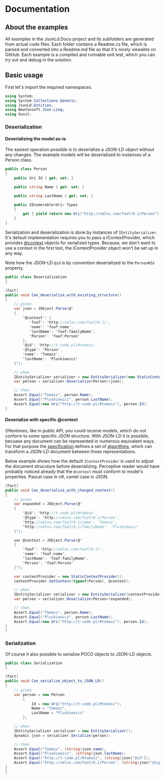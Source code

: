 # Documentation

## About the examples

All examples in the JsonLd.Docu project and its subfolders are generated from actual code files. Each folder contains a Readme.cs file,
which is parsed and converted into a Readme.md file so that it's nicely viewable on GitHub. Each example is a compiled and runnable unit
test, which you can try out and debug in the solution.

## Basic usage

First let's import the required namespaces.
 

``` c#
using System;
using System.Collections.Generic;
using JsonLD.Entities;
using Newtonsoft.Json.Linq;
using Xunit;
```

### Deserialization

#### Deserializing the model as-is

The easiest operation possible is to deserialize a JSON-LD object without any changes. The example models will be deserialized to 
instances of a Person class.
 

``` c#
public class Person
{
    public Uri Id { get; set; }

    public string Name { get; set; }

    public string LastName { get; set; }

    public IEnumerable<Uri> Types
    {
        get { yield return new Uri("http://xmlns.com/foaf/0.1/Person"); }
    }
}
```

Serialization and deserialization is done by instances of `IEntitySerializer`. It's default implementation requires you to pass a 
IContextProvider, which provides [@context][jsonld-context] objects for serialized types. Because, we don't want to use a context in the
first test, the IContextProvider object won't be set up in any way.

Note how the JSON-LD `@id` is by convention deserialized to the `Person#Id` property.

``` c#
public class Deserialization
{

[Fact]
public void Can_deserialize_with_existing_structure()
{
    // given
    var json = JObject.Parse(@"
    {
        '@context': {
           'foaf': 'http://xmlns.com/foaf/0.1/',
           'name': 'foaf:name',
           'lastName': 'foaf:familyName',
           'Person': 'foaf:Person'
        },
        '@id': 'http://t-code.pl/#tomasz',
        '@type': 'Person',
        'name': 'Tomasz',
        'lastName': 'Pluskiewicz'
    }");

    // when
    IEntitySerializer serializer = new EntitySerializer(new StaticContextProvider());
    var person = serializer.Deserialize<Person>(json);

    // then
    Assert.Equal("Tomasz", person.Name);
    Assert.Equal("Pluskiewicz", person.LastName);
    Assert.Equal(new Uri("http://t-code.pl/#tomasz"), person.Id);
}
```

#### Deserialize with specific @context

Oftentimes, like in public API, you could receive models, which do not conform to some specific JSON structure. With JSON-LD it is possible,
becuase any document can be represented in numerous equivalent ways. For that purpose the [specification][jsonld-spec] defines a set of
[algorithms][jsonld-api], which can transform a JSON-LD document between those representations.

Below example shows how the default `IContextProvider` is used to adjust the document strucuture before deserializing. Perceptive reader
would have probably noticed already that the `@context` must conform to model's properties. Pascal case in c#, camel case in JSON.

``` c#
[Fact]
public void Can_deserialize_with_changed_context()
{
    // given
    var expanded = JObject.Parse(@"
    {
        '@id': 'http://t-code.pl/#tomasz',
        '@type': 'http://xmlns.com/foaf/0.1/Person',
        'http://xmlns.com/foaf/0.1/name': 'Tomasz',
        'http://xmlns.com/foaf/0.1/familyName': 'Pluskiewicz'
    }");

    var @context = JObject.Parse(@"
    {
        'foaf': 'http://xmlns.com/foaf/0.1/',
        'name': 'foaf:name',
        'lastName': 'foaf:familyName',
        'Person': 'foaf:Person'
    }");

    var contextProvider = new StaticContextProvider();
    contextProvider.SetContext(typeof(Person), @context);

    // when
    IEntitySerializer serializer = new EntitySerializer(contextProvider);
    var person = serializer.Deserialize<Person>(expanded);

    // then
    Assert.Equal("Tomasz", person.Name);
    Assert.Equal("Pluskiewicz", person.LastName);
    Assert.Equal(new Uri("http://t-code.pl/#tomasz"), person.Id);
}
}
```

### Serialization

Of course it also possible to serialize POCO objects to JSON-LD objects.

``` c#
public class Serialization
{

[Fact]
public void Can_serialize_object_to_JSON_LD()
{
    // given
    var person = new Person
        {
            Id = new Uri("http://t-code.pl/#tomasz"),
            Name = "Tomasz",
            LastName = "Pluskiewicz"
        };

    // when
    IEntitySerializer serializer = new EntitySerializer();
    dynamic json = serializer.Serialize(person);

    // then
    Assert.Equal("Tomasz", (string)json.name);
    Assert.Equal("Pluskiewicz", (string)json.lastName);
    Assert.Equal("http://t-code.pl/#tomasz", (string)json["@id"]);
    Assert.Equal("http://xmlns.com/foaf/0.1/Person", (string)json["@type"][0]);
}
}
```

[playground]: http://json-ld.org/playground/
[jsonld-spec]: http://json-ld.org/spec/latest/json-ld/
[jsonld-api]: http://www.w3.org/TR/json-ld-api/
[jsonld]: http://json-ld.org
[rdf]: http://en.wikipedia.org/wiki/Resource_Description_Framework
[readme]: http://github.com/wikibus/JsonLD.Entities/blob/master/src/JsonLD.Docu/Readme.cs
[jsonld-context]: http://www.w3.org/TR/json-ld/#the-context
